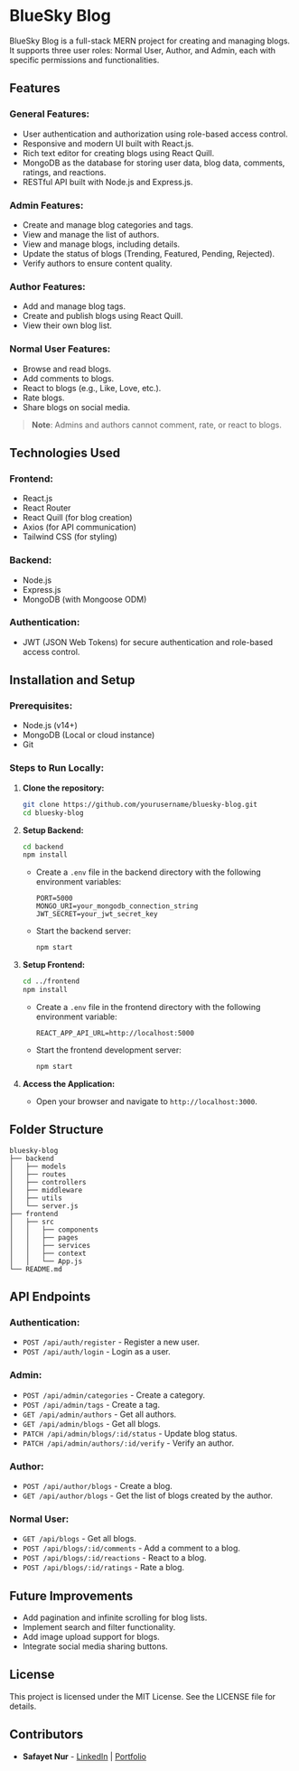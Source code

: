 # BlueSky Blog

BlueSky Blog is a full-stack MERN project for creating and managing blogs. It supports three user roles: Normal User, Author, and Admin, each with specific permissions and functionalities.

## Features

### General Features:
- User authentication and authorization using role-based access control.
- Responsive and modern UI built with React.js.
- Rich text editor for creating blogs using React Quill.
- MongoDB as the database for storing user data, blog data, comments, ratings, and reactions.
- RESTful API built with Node.js and Express.js.

### Admin Features:
- Create and manage blog categories and tags.
- View and manage the list of authors.
- View and manage blogs, including details.
- Update the status of blogs (Trending, Featured, Pending, Rejected).
- Verify authors to ensure content quality.

### Author Features:
- Add and manage blog tags.
- Create and publish blogs using React Quill.
- View their own blog list.

### Normal User Features:
- Browse and read blogs.
- Add comments to blogs.
- React to blogs (e.g., Like, Love, etc.).
- Rate blogs.
- Share blogs on social media.

> **Note**: Admins and authors cannot comment, rate, or react to blogs.

## Technologies Used

### Frontend:
- React.js
- React Router
- React Quill (for blog creation)
- Axios (for API communication)
- Tailwind CSS (for styling)

### Backend:
- Node.js
- Express.js
- MongoDB (with Mongoose ODM)

### Authentication:
- JWT (JSON Web Tokens) for secure authentication and role-based access control.

## Installation and Setup

### Prerequisites:
- Node.js (v14+)
- MongoDB (Local or cloud instance)
- Git

### Steps to Run Locally:

1. **Clone the repository:**
   ```bash
   git clone https://github.com/yourusername/bluesky-blog.git
   cd bluesky-blog
   ```

2. **Setup Backend:**
   ```bash
   cd backend
   npm install
   ```
   - Create a `.env` file in the backend directory with the following environment variables:
     ```env
     PORT=5000
     MONGO_URI=your_mongodb_connection_string
     JWT_SECRET=your_jwt_secret_key
     ```
   - Start the backend server:
     ```bash
     npm start
     ```

3. **Setup Frontend:**
   ```bash
   cd ../frontend
   npm install
   ```
   - Create a `.env` file in the frontend directory with the following environment variable:
     ```env
     REACT_APP_API_URL=http://localhost:5000
     ```
   - Start the frontend development server:
     ```bash
     npm start
     ```

4. **Access the Application:**
   - Open your browser and navigate to `http://localhost:3000`.

## Folder Structure

```
bluesky-blog
├── backend
│   ├── models
│   ├── routes
│   ├── controllers
│   ├── middleware
│   ├── utils
│   └── server.js
├── frontend
│   ├── src
│   │   ├── components
│   │   ├── pages
│   │   ├── services
│   │   ├── context
│   │   └── App.js
└── README.md
```

## API Endpoints

### Authentication:
- `POST /api/auth/register` - Register a new user.
- `POST /api/auth/login` - Login as a user.

### Admin:
- `POST /api/admin/categories` - Create a category.
- `POST /api/admin/tags` - Create a tag.
- `GET /api/admin/authors` - Get all authors.
- `GET /api/admin/blogs` - Get all blogs.
- `PATCH /api/admin/blogs/:id/status` - Update blog status.
- `PATCH /api/admin/authors/:id/verify` - Verify an author.

### Author:
- `POST /api/author/blogs` - Create a blog.
- `GET /api/author/blogs` - Get the list of blogs created by the author.

### Normal User:
- `GET /api/blogs` - Get all blogs.
- `POST /api/blogs/:id/comments` - Add a comment to a blog.
- `POST /api/blogs/:id/reactions` - React to a blog.
- `POST /api/blogs/:id/ratings` - Rate a blog.

## Future Improvements
- Add pagination and infinite scrolling for blog lists.
- Implement search and filter functionality.
- Add image upload support for blogs.
- Integrate social media sharing buttons.

## License
This project is licensed under the MIT License. See the LICENSE file for details.

## Contributors
- **Safayet Nur** - [LinkedIn](https://www.linkedin.com/in/safayet-nur/) | [Portfolio](https://nextjs-my-portfolio-electra51.vercel.app/)
